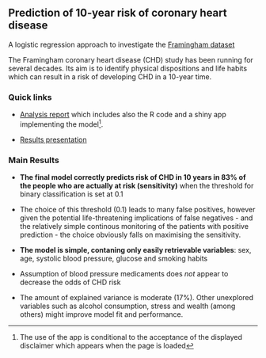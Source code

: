 ## Prediction of 10-year risk of coronary heart disease

A logistic regression approach to investigate the [Framingham dataset](https://www.kaggle.com/datasets/aasheesh200/framingham-heart-study-dataset)

The Framingham coronary heart disease (CHD) study has been running for several decades. Its aim is to identify physical dispositions and life habits which can result in a risk of developing CHD in a 10-year time.

### Quick links
- [Analysis report](https://leonardoc.netlify.app/showcase/framingham_chd_logistic_regression/graded_task_logistic_regression_v5) which includes also the R code and a shiny app implementing the model[^1].

- [Results presentation](presentation_framingham.pdf)


[^1]: The use of the app is conditional to the acceptance of the displayed disclaimer which appears when the page is loaded 

### Main Results

- **The final model correctly predicts risk of CHD in 10 years in 83% of the people who are actually at risk (sensitivity)** when the threshold for binary classification is set at 0.1

- The choice of this threshold (0.1) leads to many false positives, however given the potential life-threatening implications of false negatives - and the relatively simple continous monitoring of the patients with positive prediction - the choice obviously falls on maximising the sensitivity.

- **The model is simple, contaning only easily retrievable variables**: sex, age, systolic blood pressure, glucose and smoking habits

- Assumption of blood pressure medicaments does _not_ appear to decrease the odds of CHD risk

- The amount of explained variance is moderate (17%). Other unexplored variables such as alcohol consumption, stress and wealth (among others) might improve model fit and performance.

